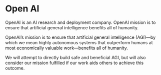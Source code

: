 # Open AI

OpenAI is an AI research and deployment company. OpenAI mission is to ensure that artificial general intelligence benefits all of humanity.

OpenAI’s mission is to ensure that artificial general intelligence (AGI)—by which we mean highly autonomous systems that outperform humans at most economically valuable work—benefits all of humanity.

We will attempt to directly build safe and beneficial AGI, but will also consider our mission fulfilled if our work aids others to achieve this outcome.